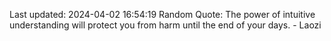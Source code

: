 Last updated: 2024-04-02 16:54:19
Random Quote: The power of intuitive understanding will protect you from harm until the end of your days. - Laozi